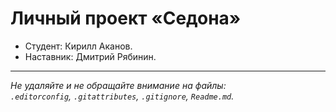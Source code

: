 # Личный проект «Седона»

* Студент: Кирилл Аканов.
* Наставник: Дмитрий Рябинин.
---

_Не удаляйте и не обращайте внимание на файлы:_<br>
_`.editorconfig`, `.gitattributes`, `.gitignore`, `Readme.md`._

